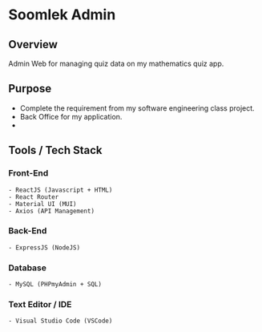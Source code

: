 # Soomlek Admin 
## Overview 
Admin Web for managing quiz data on my mathematics quiz app. 

## Purpose 
- Complete the requirement from my software engineering class project. 
- Back Office for my application. 
- 

## Tools / Tech Stack 
### Front-End 
	- ReactJS (Javascript + HTML) 
    - React Router
    - Material UI (MUI)
    - Axios (API Management) 
### Back-End 
	- ExpressJS (NodeJS)
### Database 
	- MySQL (PHPmyAdmin + SQL)  

### Text Editor / IDE 
	- Visual Studio Code (VSCode) 
